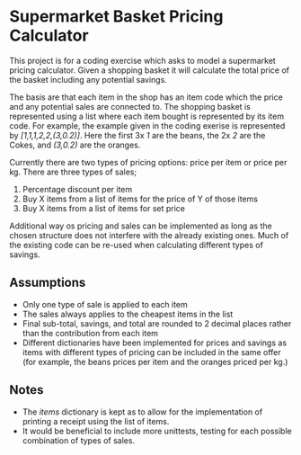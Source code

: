 # Supermarket Basket Pricing Calculator

This project is for a coding exercise which asks to model a supermarket pricing calculator.
Given a shopping basket it will calculate the total price of the basket including any potential savings.

The basis are that each item in the shop has an item code which the price and any potential sales are connected to.
The shopping basket is represented using a list where each item bought is represented by its item code.
For example, the example given in the coding exerise is represented by *[1,1,1,2,2,(3,0.2)]*.
Here the first 3x *1* are the beans, the 2x *2* are the Cokes, and *(3,0.2)* are the oranges.

Currently there are two types of pricing options: price per item or price per kg.
There are three types of sales;

1) Percentage discount per item
2) Buy X items from a list of items for the price of Y of those items
3) Buy X items from a list of items for set price

Additional way os pricing and sales can be implemented as long as the chosen structure does not interfere with the already existing ones. Much of the existing code can be re-used when calculating different types of savings.

## Assumptions

- Only one type of sale is applied to each item
- The sales always applies to the cheapest items in the list
- Final sub-total, savings, and total are rounded to 2 decimal places rather than the contribution from each item
- Different dictionaries have been implemented for prices and savings as items with different types of pricing can be included in the same offer (for example, the beans prices per item and the oranges priced per kg.)

## Notes

- The *items* dictionary is kept as to allow for the implementation of printing a receipt using the list of items.
- It would be beneficial to include more unittests, testing for each possible combination of types of sales.